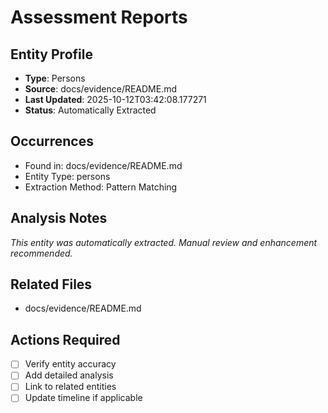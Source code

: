 # Assessment Reports

## Entity Profile
- **Type**: Persons
- **Source**: docs/evidence/README.md
- **Last Updated**: 2025-10-12T03:42:08.177271
- **Status**: Automatically Extracted

## Occurrences
- Found in: docs/evidence/README.md
- Entity Type: persons
- Extraction Method: Pattern Matching

## Analysis Notes
*This entity was automatically extracted. Manual review and enhancement recommended.*

## Related Files
- docs/evidence/README.md

## Actions Required
- [ ] Verify entity accuracy
- [ ] Add detailed analysis
- [ ] Link to related entities
- [ ] Update timeline if applicable
